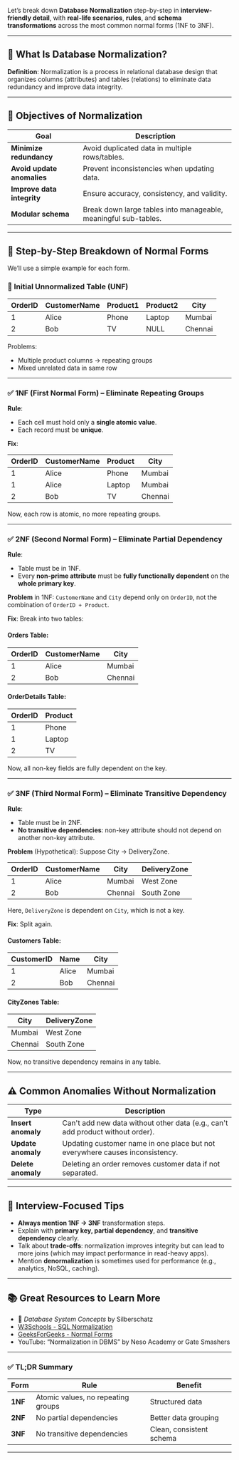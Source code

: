 Let’s break down **Database Normalization** step-by-step in **interview-friendly detail**, with **real-life scenarios**, **rules**, and **schema transformations** across the most common normal forms (1NF to 3NF).

---

## 🎯 What Is Database Normalization?

**Definition**:
Normalization is a process in relational database design that organizes columns (attributes) and tables (relations) to eliminate data redundancy and improve data integrity.

---

## 🧩 Objectives of Normalization

| Goal                       | Description                                                     |
| -------------------------- | --------------------------------------------------------------- |
| **Minimize redundancy**    | Avoid duplicated data in multiple rows/tables.                  |
| **Avoid update anomalies** | Prevent inconsistencies when updating data.                     |
| **Improve data integrity** | Ensure accuracy, consistency, and validity.                     |
| **Modular schema**         | Break down large tables into manageable, meaningful sub-tables. |

---

## 🧱 Step-by-Step Breakdown of Normal Forms

We’ll use a simple example for each form.

### 🧪 Initial Unnormalized Table (UNF)

| OrderID | CustomerName | Product1 | Product2 | City    |
| ------- | ------------ | -------- | -------- | ------- |
| 1       | Alice        | Phone    | Laptop   | Mumbai  |
| 2       | Bob          | TV       | NULL     | Chennai |

Problems:

* Multiple product columns → repeating groups
* Mixed unrelated data in same row

---

### ✅ **1NF (First Normal Form) – Eliminate Repeating Groups**

**Rule**:

* Each cell must hold only a **single atomic value**.
* Each record must be **unique**.

**Fix**:

| OrderID | CustomerName | Product | City    |
| ------- | ------------ | ------- | ------- |
| 1       | Alice        | Phone   | Mumbai  |
| 1       | Alice        | Laptop  | Mumbai  |
| 2       | Bob          | TV      | Chennai |

Now, each row is atomic, no more repeating groups.

---

### ✅ **2NF (Second Normal Form) – Eliminate Partial Dependency**

**Rule**:

* Table must be in 1NF.
* Every **non-prime attribute** must be **fully functionally dependent** on the **whole primary key**.

**Problem** in 1NF: `CustomerName` and `City` depend only on `OrderID`, not the combination of `OrderID + Product`.

**Fix**: Break into two tables:

#### Orders Table:

| OrderID | CustomerName | City    |
| ------- | ------------ | ------- |
| 1       | Alice        | Mumbai  |
| 2       | Bob          | Chennai |

#### OrderDetails Table:

| OrderID | Product |
| ------- | ------- |
| 1       | Phone   |
| 1       | Laptop  |
| 2       | TV      |

Now, all non-key fields are fully dependent on the key.

---

### ✅ **3NF (Third Normal Form) – Eliminate Transitive Dependency**

**Rule**:

* Table must be in 2NF.
* **No transitive dependencies**: non-key attribute should not depend on another non-key attribute.

**Problem** (Hypothetical):
Suppose City → DeliveryZone.

| OrderID | CustomerName | City    | DeliveryZone |
| ------- | ------------ | ------- | ------------ |
| 1       | Alice        | Mumbai  | West Zone    |
| 2       | Bob          | Chennai | South Zone   |

Here, `DeliveryZone` is dependent on `City`, which is not a key.

**Fix**: Split again.

#### Customers Table:

| CustomerID | Name  | City    |
| ---------- | ----- | ------- |
| 1          | Alice | Mumbai  |
| 2          | Bob   | Chennai |

#### CityZones Table:

| City    | DeliveryZone |
| ------- | ------------ |
| Mumbai  | West Zone    |
| Chennai | South Zone   |

Now, no transitive dependency remains in any table.

---

## ⚠️ Common Anomalies Without Normalization

| Type               | Description                                                                    |
| ------------------ | ------------------------------------------------------------------------------ |
| **Insert anomaly** | Can't add new data without other data (e.g., can't add product without order). |
| **Update anomaly** | Updating customer name in one place but not everywhere causes inconsistency.   |
| **Delete anomaly** | Deleting an order removes customer data if not separated.                      |

---

## 🧠 Interview-Focused Tips

* **Always mention 1NF → 3NF** transformation steps.
* Explain with **primary key, partial dependency**, and **transitive dependency** clearly.
* Talk about **trade-offs**: normalization improves integrity but can lead to more joins (which may impact performance in read-heavy apps).
* Mention **denormalization** is sometimes used for performance (e.g., analytics, NoSQL, caching).

---

## 📚 Great Resources to Learn More

* 📘 *Database System Concepts* by Silberschatz
* [W3Schools - SQL Normalization](https://www.w3schools.com/sql/sql_normalization.asp)
* [GeeksForGeeks - Normal Forms](https://www.geeksforgeeks.org/normalization-in-dbms/)
* YouTube: “Normalization in DBMS” by Neso Academy or Gate Smashers

---

### ✅ TL;DR Summary

| Form    | Rule                               | Benefit                  |
| ------- | ---------------------------------- | ------------------------ |
| **1NF** | Atomic values, no repeating groups | Structured data          |
| **2NF** | No partial dependencies            | Better data grouping     |
| **3NF** | No transitive dependencies         | Clean, consistent schema |

---
